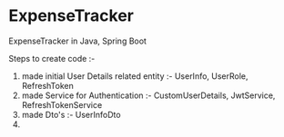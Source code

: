 # ExpenseTracker
ExpenseTracker in Java, Spring Boot

Steps to create code :- 
1. made initial User Details related entity :- UserInfo, UserRole, RefreshToken
2. made Service for Authentication :- CustomUserDetails, JwtService, RefreshTokenService
3. made Dto's :- UserInfoDto
4. 



